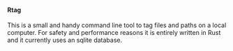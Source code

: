 #### Rtag

This is a small and handy command line tool to tag files and paths on a local computer. For safety and performance reasons it is entirely written in Rust and it currently uses an sqlite database.